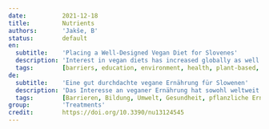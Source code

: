 ```yaml
---
date:          2021-12-18
title:         Nutrients
authors:       'Jakše, B'
status:        default
en:
  subtitle:    'Placing a Well-Designed Vegan Diet for Slovenes'
  description: 'Interest in vegan diets has increased globally as well as in Slovenia. The quantity of new scientific data requires a thorough synthesis of new findings and considerations about the current reserved position of the vegan diet in Slovenia. There is frequently confusion about the benefits of vegetarian diets that are often uncritically passed on to vegan diets and vice versa. This narrative review aims to serve as a framework for a well-designed vegan diet. We present advice on how to maximize the benefits and minimize the risks associated with the vegan diet and lifestyle. We highlight the proper terminology, present the health effects of a vegan diet and emphasize the nutrients of concern. In addition, we provide guidance for implementing a well-designed vegan diet in daily life. We conducted a PubMed search, up to November 2021, for studies on key nutrients (proteins, vitamin B12, vitamin D, omega-3 long chain polyunsaturated fatty acids (eicosapentaenoic acid (EPA) and docosahexaenoic acid (DHA)), calcium, iron, zinc, iodine and selenium) in vegan diets. Given the limited amount of scientific evidence, we focus primarily on the general adult population. A well-designed vegan diet that includes a wide variety of plant foods and supplementation of vitamin B12, vitamin D in the winter months and potentially EPA/DHA is safe and nutritionally adequate. It has the potential to maintain and/or to improve health. For physically active adult populations, athletes or individuals with fast-paced lifestyles, there is room for further appropriate supplementation of a conventional vegan diet according to individuals’ health status, needs and goals without compromising their health. A healthy vegan lifestyle, as included in government guidelines for a healthy lifestyle, includes regular physical activity, avoidance of smoking, restriction of alcohol and appropriate sleep hygiene.'
  tags:        [barriers, education, environment, health, plant-based, sport, vegan diet]
de:
  subtitle:    'Eine gut durchdachte vegane Ernährung für Slowenen'
  description: 'Das Interesse an veganer Ernährung hat sowohl weltweit als auch in Slowenien zugenommen. Die Menge neuer wissenschaftlicher Daten erfordert eine gründliche Synthese neuer Erkenntnisse und Überlegungen über die derzeitige zurückhaltende Position der veganen Ernährung in Slowenien. Häufig herrscht Verwirrung über die Vorteile der vegetarischen Ernährung, die oft unkritisch auf die vegane Ernährung übertragen werden und umgekehrt. Diese Übersichtsarbeit soll als Rahmen für eine gut konzipierte vegane Ernährung dienen. Wir geben Ratschläge, wie man die Vorteile einer veganen Ernährung und Lebensweise maximieren und die damit verbundenen Risiken minimieren kann. Wir heben die richtige Terminologie hervor, stellen die gesundheitlichen Auswirkungen einer veganen Ernährung dar und betonen die Nährstoffe, die von Bedeutung sind. Darüber hinaus geben wir Anleitungen für die Umsetzung einer gut durchdachten veganen Ernährung im täglichen Leben. Wir haben in PubMed bis November 2021 nach Studien über die wichtigsten Nährstoffe (Proteine, Vitamin B12, Vitamin D, langkettige mehrfach ungesättigte Omega-3-Fettsäuren (Eicosapentaensäure (EPA) und Docosahexaensäure (DHA)), Kalzium, Eisen, Zink, Jod und Selen) bei veganer Ernährung gesucht. Angesichts der begrenzten Menge an wissenschaftlichen Beweisen konzentrieren wir uns in erster Linie auf die allgemeine erwachsene Bevölkerung. Eine gut durchdachte vegane Ernährung, die eine große Vielfalt an pflanzlichen Lebensmitteln und eine Supplementierung von Vitamin B12, Vitamin D in den Wintermonaten und möglicherweise EPA/DHA umfasst, ist sicher und ernährungsphysiologisch angemessen. Sie hat das Potenzial, die Gesundheit zu erhalten und/oder zu verbessern. Für körperlich aktive Erwachsene, Sportler oder Personen mit einem schnelllebigen Lebensstil besteht die Möglichkeit, eine konventionelle vegane Ernährung je nach Gesundheitszustand, Bedürfnissen und Zielen des Einzelnen weiter zu ergänzen, ohne die Gesundheit zu gefährden. Zu einer gesunden veganen Lebensweise, wie sie in den staatlichen Leitlinien für eine gesunde Lebensweise enthalten ist, gehören regelmäßige körperliche Betätigung, der Verzicht auf Rauchen, die Einschränkung von Alkohol und eine angemessene Schlafhygiene.' 
  tags:        [Barrieren, Bildung, Umwelt, Gesundheit, pflanzliche Ernährung, Sport, vegane Ernährung]
group:         'Treatments'
credit:        https://doi.org/10.3390/nu13124545
---
```

